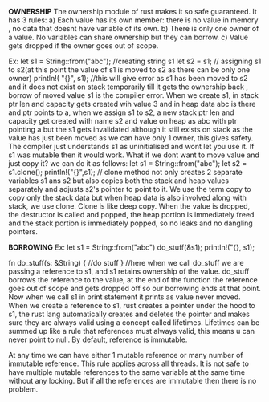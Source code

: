 **OWNERSHIP**
The ownership module of rust makes it so safe guaranteed.
It has 3 rules: 
a) Each value has its own member: there is no value in memory , no data that doesnt have variable of its own.
b) There is only one owner of a value. No variables can share ownership but they can borrow.
c) Value gets dropped if the owner goes out of scope.

Ex:
let s1 = String::from("abc"); //creating string s1
let s2 = s1; // assigning s1 to s2(at this point the value of s1 is moved to s2 as there can be only one owner)
println!( "{}", s1); //this will give error as s1 has been moved to s2 and it does not exist on stack temporarily till it gets the ownership back , borrow of moved value s1 is the compiler error.
When we create s1, in stack ptr len and capacity gets created wih value 3 and in heap data abc is there and ptr points to a, when we assign s1 to s2, a new stack ptr len and capacity get created with name s2 and value on heap as abc with ptr pointing a but the s1 gets invalidated although it still exists on stack as the value has just been moved as we can have only 1 owner, this gives safety. The compiler just understands s1 as uninitialised and wont let you use it.
If s1 was mutable then it would work.
What if we dont want to move value and just copy it? we can do it as follows:
 let s1 = String::from("abc");
 let s2 = s1.clone();
 println!("{}",s1); // clone method not only creates 2 separate variables s1 ans s2 but also copies both the stack and heap values separately and adjusts s2's pointer to point to it.
We use the term copy to copy only the stack data but when heap data is also involved along with stack, we use clone. Clone is like deep copy.
When the value is dropped, the destructor is called and popped, the heap portion is immediately freed and the stack portion is immediately popped, so no leaks and no dangling pointers.


**BORROWING**
Ex:
let s1 = String::from("abc")
do_stuff(&s1);
println!("{}, s1);

fn do_stuff(s: &String) {
//do stuff
}
//here when we call do_stuff we are passing a reference to s1, and s1 retains ownership of the value. do_stuff borrows the reference to the value, at the end of the function the reference goes out of scope and gets dropped off so our borrowing ends at that point. Now when we call s1 in print statement it prints as value never moved.
When we create a reference to s1, rust creates a pointer under the hood to s1, the rust lang automatically creates and deletes the pointer and makes sure they are always valid using a concept called lifetimes.
Lifetimes can be summed up like a rule that references must always valid, this means u can never point to null.
By default, reference is immutable.

At any time we can have either 1 mutable reference or many number of immutable reference. This rule applies across all threads. 
It is not safe to have multiple mutable references to the same variable at the same time without any locking. But if all the references are immutable then there is no problem.
